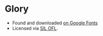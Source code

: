 # Glory

* Found and downloaded [on Google Fonts](https://fonts.google.com/specimen/Glory?query=glory)
* Licensed via [SIL OFL](./OFL.txt).
